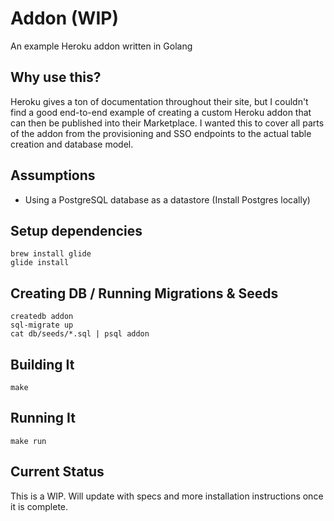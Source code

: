 # Addon (WIP)

An example Heroku addon written in Golang

## Why use this?

Heroku gives a ton of documentation throughout their site, but I couldn't find a good end-to-end example of creating a custom Heroku addon that can then be published into their Marketplace. I wanted this to cover all parts of the addon from the provisioning and SSO endpoints to the actual table creation and database model.

## Assumptions

  - Using a PostgreSQL database as a datastore (Install Postgres locally)

## Setup dependencies

    brew install glide
    glide install

## Creating DB / Running Migrations & Seeds

    createdb addon
    sql-migrate up
    cat db/seeds/*.sql | psql addon

## Building It

    make

## Running It

    make run

## Current Status

This is a WIP. Will update with specs and more installation instructions once it is complete.
